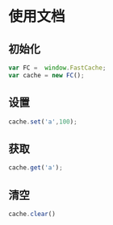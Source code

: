 # 使用文档

## 初始化

```js
var FC =  window.FastCache;
var cache = new FC();
```

## 设置

```js
cache.set('a',100);
```

## 获取
```js
cache.get('a');
```

##  清空
```js
cache.clear()
```